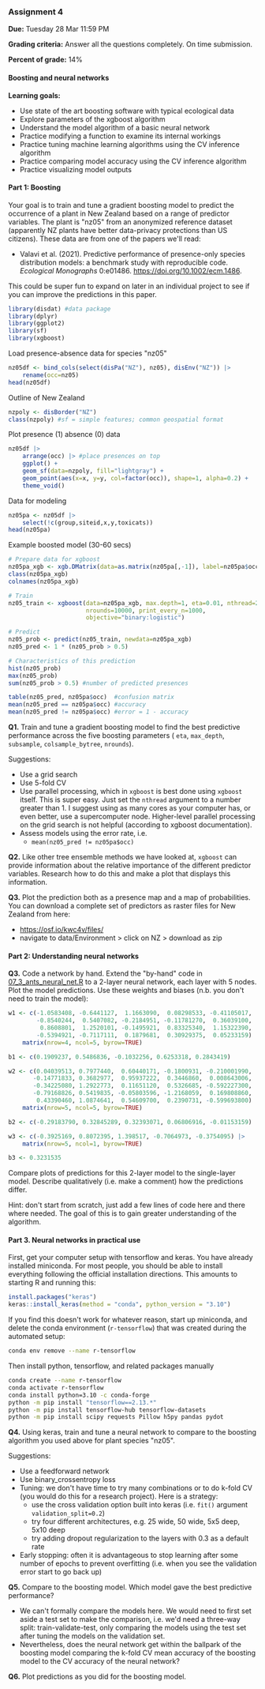 ### Assignment 4

**Due:** Tuesday 28 Mar 11:59 PM

**Grading criteria:** Answer all the questions completely. On time submission.

**Percent of grade:** 14%




#### Boosting and neural networks
**Learning goals:**

* Use state of the art boosting software with typical ecological data
* Explore parameters of the xgboost algorithm
* Understand the model algorithm of a basic neural network
* Practice modifying a function to examine its internal workings
* Practice tuning machine learning algorithms using the CV inference algorithm
* Practice comparing model accuracy using the CV inference algorithm
* Practice visualizing model outputs



#### Part 1: Boosting

Your goal is to train and tune a gradient boosting model to predict the occurrence of a plant in New Zealand based on a range of predictor variables. The plant is "nz05" from an anonymized reference dataset (apparently NZ plants have better data-privacy protections than US citizens). These data are from one of the papers we'll read: 

* Valavi et al. (2021). Predictive performance of presence-only species distribution models: a benchmark study with reproducible code. *Ecological Monographs* 0:e01486. https://doi.org/10.1002/ecm.1486.

This could be super fun to expand on later in an individual project to see if you can improve the predictions in this paper.

```R
library(disdat) #data package
library(dplyr)
library(ggplot2)
library(sf)
library(xgboost)
```

Load presence-absence data for species "nz05"

```R
nz05df <- bind_cols(select(disPa("NZ"), nz05), disEnv("NZ")) |> 
    rename(occ=nz05)
head(nz05df)
```

Outline of New Zealand

```R
nzpoly <- disBorder("NZ")
class(nzpoly) #sf = simple features; common geospatial format
```

Plot presence (1) absence (0) data

```R
nz05df |> 
    arrange(occ) |> #place presences on top
    ggplot() +
    geom_sf(data=nzpoly, fill="lightgray") +
    geom_point(aes(x=x, y=y, col=factor(occ)), shape=1, alpha=0.2) +
    theme_void()
```

Data for modeling

```R
nz05pa <- nz05df |> 
    select(!c(group,siteid,x,y,toxicats))
head(nz05pa)
```

Example boosted model (30-60 secs)

```R
# Prepare data for xgboost
nz05pa_xgb <- xgb.DMatrix(data=as.matrix(nz05pa[,-1]), label=nz05pa$occ)
class(nz05pa_xgb)
colnames(nz05pa_xgb)

# Train
nz05_train <- xgboost(data=nz05pa_xgb, max.depth=1, eta=0.01, nthread=2, 
                      nrounds=10000, print_every_n=1000, 
                      objective="binary:logistic")

# Predict
nz05_prob <- predict(nz05_train, newdata=nz05pa_xgb)
nz05_pred <- 1 * (nz05_prob > 0.5)

# Characteristics of this prediction
hist(nz05_prob)
max(nz05_prob)
sum(nz05_prob > 0.5) #number of predicted presences

table(nz05_pred, nz05pa$occ)  #confusion matrix
mean(nz05_pred == nz05pa$occ) #accuracy
mean(nz05_pred != nz05pa$occ) #error = 1 - accuracy
```

**Q1\.** Train and tune a gradient boosting model to find the best predictive performance across the five boosting parameters ( `eta`, `max_depth`, `subsample`, `colsample_bytree`, `nrounds`). 

Suggestions:

* Use a grid search
* Use 5-fold CV
* Use parallel processing, which in `xgboost` is best done using `xgboost` itself. This is super easy. Just set the `nthread` argument to a number greater than 1. I suggest using as many cores as your computer has, or even better, use a supercomputer node. Higher-level parallel processing on the grid search is not helpful (according to xgboost documentation).
* Assess models using the error rate, i.e.
  * `mean(nz05_pred != nz05pa$occ)`

**Q2\.** Like other tree ensemble methods we have looked at, `xgboost` can provide information about the relative importance of the different predictor variables. Research how to do this and make a plot that displays this information.

**Q3\.** Plot the prediction both as a presence map and a map of probabilities. You can download a complete set of predictors as raster files for New Zealand from here:

* https://osf.io/kwc4v/files/
* navigate to data/Environment > click on NZ > download as zip



#### Part 2: Understanding neural networks

**Q3\.** Code a network by hand. Extend the "by-hand" code in [07_3_ants_neural_net.R](07_3_ants_neural_net.R) to a 2-layer neural network, each layer with 5 nodes. Plot the model predictions. Use these weights and biases (n.b. you don't need to train the model):

```R
w1 <- c(-1.0583408, -0.6441127,  1.1663090,  0.08298533, -0.41105017,
        -0.8540244,  0.5407082, -0.2184951, -0.11781270,  0.36039100,
         0.8608801,  1.2520101, -0.1495921,  0.83325340,  1.15322390,
        -0.5394921, -0.7117111,  0.1879681,  0.30929375,  0.05233159) |>
    matrix(nrow=4, ncol=5, byrow=TRUE)

b1 <- c(0.1909237, 0.5486836, -0.1032256, 0.6253318, 0.2843419)

w2 <- c(0.04039513, 0.7977440,  0.60440171, -0.1800931, -0.210001990,
       -0.14771833, 0.3682977,  0.95937222,  0.3446860,  0.008643006,
       -0.34225080, 1.2922773,  0.11651120,  0.5326685, -0.592227300,
       -0.79168826, 0.5419835, -0.05803596, -1.2168059,  0.169808860,
        0.43390460, 1.0874641,  0.54609700,  0.2390731, -0.599693800) |>
    matrix(nrow=5, ncol=5, byrow=TRUE)

b2 <- c(-0.29183790, 0.32845289, 0.32393071, 0.06806916, -0.01153159)

w3 <- c(-0.3925169, 0.8072395, 1.398517, -0.7064973, -0.3754095) |>
    matrix(nrow=5, ncol=1, byrow=TRUE)

b3 <- 0.3231535
```

Compare plots of predictions for this 2-layer model to the single-layer model. Describe qualitatively (i.e. make a comment) how the predictions differ.

Hint: don't start from scratch, just add a few lines of code here and there where needed. The goal of this is to gain greater understanding of the algorithm.



#### Part 3. Neural networks in practical use

First, get your computer setup with tensorflow and keras. You have already installed miniconda. For most people, you should be able to install everything following the official installation directions. This amounts to starting R and running this:

```R
install.packages("keras")
keras::install_keras(method = "conda", python_version = "3.10")
```

If you find this doesn't work for whatever reason, start up miniconda, and delete the conda environment (`r-tensorflow`) that was created during the automated setup:

```bash
conda env remove --name r-tensorflow
```

Then install python, tensorflow, and related packages manually

```bash
conda create --name r-tensorflow
conda activate r-tensorflow
conda install python=3.10 -c conda-forge
python -m pip install "tensorflow==2.13.*"
python -m pip install tensorflow-hub tensorflow-datasets
python -m pip install scipy requests Pillow h5py pandas pydot
```

**Q4\.** Using keras, train and tune a neural network to compare to the boosting algorithm you used above for plant species "nz05".

Suggestions:

* Use a feedforward network
* Use binary_crossentropy loss
* Tuning: we don't have time to try many combinations or to do k-fold CV (you would do this for a research project). Here is a strategy:
  * use the cross validation option built into keras (i.e. `fit()` argument `validation_split=0.2`)
  * try four different architectures, e.g. 25 wide, 50 wide, 5x5 deep, 5x10 deep
  * try adding dropout regularization to the layers with 0.3 as a default rate
* Early stopping: often it is advantageous to stop learning after some number of epochs to prevent overfitting (i.e. when you see the validation error start to go back up)

**Q5\.** Compare to the boosting model. Which model gave the best predictive performance?

* We can't formally compare the models here. We would need to first set aside a test set to make the comparison, i.e. we'd need a three-way split: train-validate-test, only comparing the models using the test set after tuning the models on the validation set.
* Nevertheless, does the neural network get within the ballpark of the boosting model comparing the k-fold CV mean accuracy of the boosting model to the CV accuracy of the neural network?

**Q6\.** Plot predictions as you did for the boosting model.

